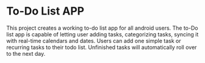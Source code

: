 # To-Do List APP
This project creates a working to-do list app for all android users.
The to-Do list app is capable of letting user adding tasks, categorizing tasks, syncing it with real-time calendars and dates.
Users can add one simple task or recurring tasks to their todo list.
Unfinished tasks will automatically roll over to the next day.
